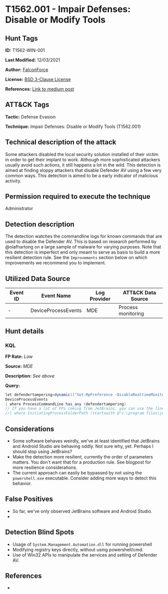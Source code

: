 # T1562.001 - Impair Defenses: Disable or Modify Tools

## Hunt Tags

**ID:** T1562-WIN-001

**Last Modified:** 12/03/2021

**Author:** [FalconForce](https://falconforce.nl/)

**License:** [BSD 3-Clause License](https://github.com/FalconForceTeam/FalconFriday/blob/master/LICENSE)

**References:** [Link to medium post](https://medium.com/falconforce/falconfriday-av-manipulation-0xff0e-67ed4387f9ab?source=friends_link&sk=3c7c499797bbb4d74879e102ef3ecf8f)

## ATT&CK Tags

**Tactic:** Defense Evasion

**Technique:** Impair Defenses: Disable or Modify Tools (T1562.001)


## Technical description of the attack

Some attackers disabled the local security solution installed of their victim in order to get their implant to work. Although more
sophisticated attackers usually avoid such actions, it still happens a lot in the wild. This detection is aimed at finding sloppy attackers
that disable Defender AV using a few very common ways. This detection is aimed to be a early indicator of malicious activity. 

## Permission required to execute the technique

Administrator

## Detection description

The detection watches the commandline logs for known commands that are used to disable the Defender AV. This is based on research performed
by @olafhartong on a large sample of malware for varying purposes. Note that this detection is imperfect and only meant to serve as basis to build a more resilient detection rule. See the `Improvements` section below on which improvements we recommend you to implement. 

## Utilized Data Source
| Event ID | Event Name | Log Provider | ATT&CK Data Source |
|---------|---------|----------|---------|
| - | DeviceProcessEvents | MDE | Process monitoring |

## Hunt details

### KQL
**FP Rate:** *Low*

**Source:** *MDE*

**Description:** *See above*

**Query:**

```C#
let defendertampering=dynamic(["Set-MpPreference -DisableRealtimeMonitoring $true","sc stop WinDefend","sc delete WinDefend","Set-MpPreference -DisableBehaviorMonitoring $true","Set-MpPreference -ExclusionProcess", "Set-MpPreference -ExclusionExtension dll","net stop security center"]);
DeviceProcessEvents
| where ProcessCommandLine has_any (defendertampering)
// If you have a lot of FPs coming from JetBrains, you can use the line below 
//| where InitiatingProcessFolderPath !startswith @"c:\program files\jetbrains\" and InitiatingProcessVersionInfoProductName !~ ("Android Studio")
```

## Considerations

* Some software behaves weirdly, we've at least identified that JetBrains and Android Studio are behaving oddly. Not sure why, yet. Perhaps I should stop using JetBrains?
* Make the detection more resilient, currently the order of parameters matters. You don't want that for a production rule. See blogpost for more resilience considerations. 
* The current approach can easily be bypassed by not using the `powershell.exe` executable. Consider adding more ways to detect this behavior. 

## False Positives

* So far, we've only observed JetBrains software and Android Studio. 
* 

## Detection Blind Spots

* Usage of `System.Management.Automation.dll` for running powershell
* Modifying registry keys directly, without using powershell/cmd.
* Use of Win32 APIs to manipulate the services and setting of Defender AV. 

## References

* 
